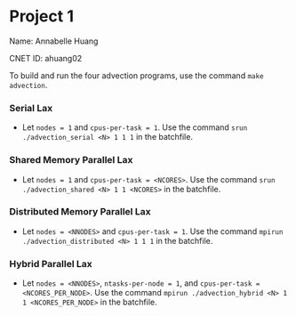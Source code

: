 # Project 1

Name: Annabelle Huang

CNET ID: ahuang02

To build and run the four advection programs, use the command `make advection`.

### Serial Lax

- Let `nodes = 1` and `cpus-per-task = 1`. Use the command `srun ./advection_serial <N> 1 1 1` in the batchfile.

### Shared Memory Parallel Lax

- Let `nodes = 1` and `cpus-per-task = <NCORES>`. Use the command `srun ./advection_shared <N> 1 1 <NCORES>` in the batchfile.

### Distributed Memory Parallel Lax

- Let `nodes = <NNODES>` and `cpus-per-task = 1`. Use the command `mpirun ./advection_distributed <N> 1 1 1` in the batchfile.

### Hybrid Parallel Lax

- Let `nodes = <NNODES>`, `ntasks-per-node = 1`, and `cpus-per-task = <NCORES_PER_NODE>`. Use the command `mpirun ./advection_hybrid <N> 1 1 <NCORES_PER_NODE>` in the batchfile.

